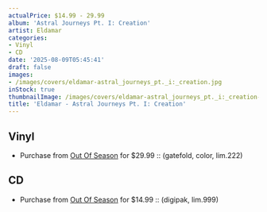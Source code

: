```yaml
---
actualPrice: $14.99 - 29.99
album: 'Astral Journeys Pt. I: Creation'
artist: Eldamar
categories:
- Vinyl
- CD
date: '2025-08-09T05:45:41'
draft: false
images:
- /images/covers/eldamar-astral_journeys_pt._i:_creation.jpg
inStock: true
thumbnailImage: /images/covers/eldamar-astral_journeys_pt._i:_creation-thumb.jpg
title: 'Eldamar - Astral Journeys Pt. I: Creation'
---
```


## Vinyl
* Purchase from [Out Of Season](https://www.outofseasonlabel.com/products/eldamar-astral-journeys-pt-i-creation-lp-color) for $29.99 :: (gatefold, color, lim.222)
## CD
* Purchase from [Out Of Season](https://www.outofseasonlabel.com/products/eldamar-astral-journeys-pt-i-creation-cd-digipak) for $14.99 :: (digipak, lim.999)
